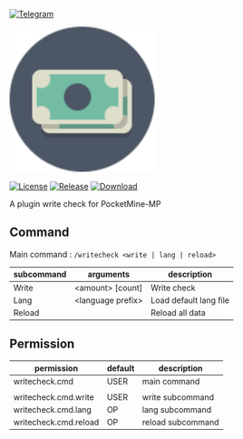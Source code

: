 [![Telegram](https://img.shields.io/badge/Telegram-PresentKim-blue.svg?logo=telegram)](https://t.me/PresentKim)

<img src="./assets/icon/index.svg" height="256" width="256">  

[![License](https://img.shields.io/github/license/PresentKim/WriteCheck-PMMP.svg?label=License)](LICENSE)
[![Release](https://img.shields.io/github/release/PresentKim/WriteCheck-PMMP.svg?label=Release)](https://github.com/PresentKim/WriteCheck-PMMP/releases/latest)
[![Download](https://img.shields.io/github/downloads/PresentKim/WriteCheck-PMMP/total.svg?label=Download)](https://github.com/PresentKim/WriteCheck-PMMP/releases/latest)


A plugin write check for PocketMine-MP

## Command
Main command : `/writecheck <write | lang | reload>`

| subcommand | arguments                        | description                 |
| ---------- | -------------------------------- | --------------------------- |
| Write      | \<amount\> \[count\]             | Write check                 |
| Lang       | \<language prefix\>              | Load default lang file      |
| Reload     |                                  | Reload all data             |




## Permission
| permission            | default | description       |
| --------------------- | ------- | ----------------- |
| writecheck.cmd        | USER    | main command      |
|                       |         |                   |
| writecheck.cmd.write  | USER    | write subcommand  |
| writecheck.cmd.lang   | OP      | lang subcommand   |
| writecheck.cmd.reload | OP      | reload subcommand |